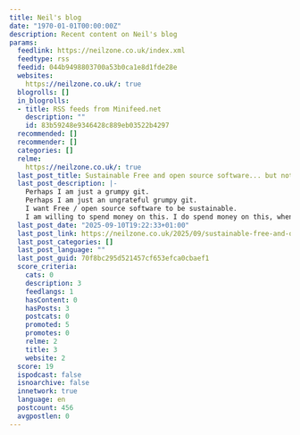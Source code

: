```yaml
---
title: Neil's blog
date: "1970-01-01T00:00:00Z"
description: Recent content on Neil's blog
params:
  feedlink: https://neilzone.co.uk/index.xml
  feedtype: rss
  feedid: 044b9498803700a53b0ca1e8d1fde28e
  websites:
    https://neilzone.co.uk/: true
  blogrolls: []
  in_blogrolls:
  - title: RSS feeds from Minifeed.net
    description: ""
    id: 83b59248e9346428c889eb03522b4297
  recommended: []
  recommender: []
  categories: []
  relme:
    https://neilzone.co.uk/: true
  last_post_title: Sustainable Free and open source software... but not like that
  last_post_description: |-
    Perhaps I am just a grumpy git.
    Perhaps I am just an ungrateful grumpy git.
    I want Free / open source software to be sustainable.
    I am willing to spend money on this. I do spend money on this, when I
  last_post_date: "2025-09-10T19:22:33+01:00"
  last_post_link: https://neilzone.co.uk/2025/09/sustainable-free-and-open-source-software-but-not-like-that/
  last_post_categories: []
  last_post_language: ""
  last_post_guid: 70f8bc295d521457cf653efca0cbaef1
  score_criteria:
    cats: 0
    description: 3
    feedlangs: 1
    hasContent: 0
    hasPosts: 3
    postcats: 0
    promoted: 5
    promotes: 0
    relme: 2
    title: 3
    website: 2
  score: 19
  ispodcast: false
  isnoarchive: false
  innetwork: true
  language: en
  postcount: 456
  avgpostlen: 0
---
```

